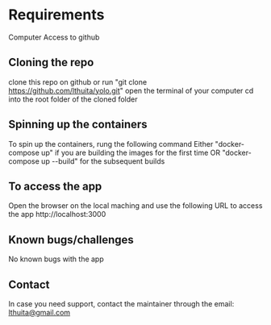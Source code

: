 # Requirements
  Computer
  Access to github
## Cloning the repo 
 clone this repo on github or
 run "git clone https://github.com/lthuita/yolo.git"
 open the terminal of your computer
 cd into the root folder of the cloned folder

## Spinning up the containers 
 To spin up the containers, rung the following command
 Either 
  "docker-compose up" if you are building the images for the first time OR
  "docker-compose up --build" for the subsequent builds

## To access the app
  Open the browser on the local maching and use the following URL to access the app
  http://localhost:3000

## Known bugs/challenges
  No known bugs with the app

## Contact
  In case you need support, contact the maintainer through the email: lthuita@gmail.com
